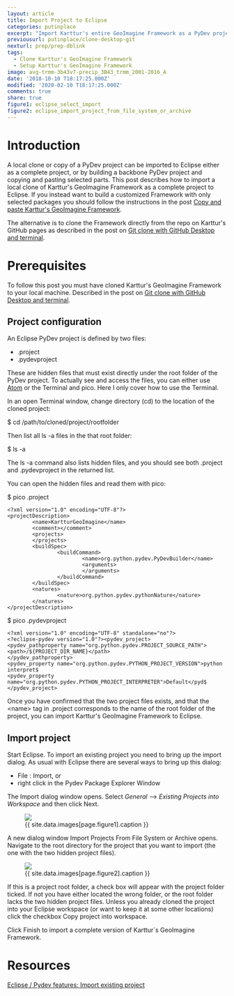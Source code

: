 ```yaml
---
layout: article
title: Import Project to Eclipse
categories: putinplace
excerpt: "Import Karttur's entire GeoImagine Framework as a PyDev project to Eclipse"
previousurl: putinplace/clone-desktop-git
nexturl: prep/prep-dblink
tags:
  - Clone Karttur's GeoImagine Framework
  - Setup Karttur's GeoImagine Framework
image: avg-trmm-3b43v7-precip_3B43_trmm_2001-2016_A
date: '2018-10-10 T18:17:25.000Z'
modified: '2020-02-10 T18:17:25.000Z'
comments: true
share: true
figure1: eclipse_select_import
figure2: eclipse_import_project_from_file_system_or_archive
---
```


# Introduction

A local clone or copy of a PyDev project can be imported to <span class='app'>Eclipse</span> either as a complete project, or by building a backbone PyDev project and copying and pasting selected parts. This post describes how to import a local clone of Karttur's GeoImagine Framework as a complete project to <span class='app'>Eclipse</span>. If you instead want to build a customized Framework with only selected packages you should follow the instructions in the post [Copy and paste Karttur's GeoImagine Framework](../putinplace-copy-project-eclipse/).

The alternative is to clone the Framework directly from the repo on Karttur's GitHub pages as described in the post on [Git clone with GitHub Desktop and terminal](../putinplace-clone-desktop-git/).

# Prerequisites

To follow this post you must have cloned Karttur's GeoImagine Framework to your local machine. Described in the post on [Git clone with GitHub Desktop and terminal](../putinplace-clone-desktop-git).

## Project configuration

An Eclipse PyDev project is defined by two files:

- <span class='file'>.project</span>
- <span class='file'>.pydevproject</span>

These are hidden files that must exist directly under the root folder of the PyDev project. To actually see and access the files, you can either use [<span class='app'>Atom</span>](https://karttur.github.io/setup-blog/2017/12/21/setup-blog-tools.html#install-atom) or the <span class='app'>Terminal</span> and <span class='terminalapp'>pico</span>. Here I only cover how to use the <span class='app'>Terminal</span>.

In an open <span class='app'>Terminal</span> window, change directory (<span class='terminal'>cd</span>) to the location of the cloned project:

<span class='terminal'>$ cd /path/to/cloned/project/rootfolder</span>

Then list all <span class='terminal'>ls -a</span> files in the that root folder:

<span class='terminal'>$ ls -a</span>

The <span class='terminal'>ls -a</span> command also lists hidden files, and you should see both <span class='terminal'>.project</span> and <span class='terminal'>.pydevproject</span> in the returned list.

You can open the hidden files and read them with <span class ='terminalapp'>pico</span>:

<span class='terminal'>$ pico .project</span>

```
<?xml version="1.0" encoding="UTF-8"?>
<projectDescription>
        <name>KartturGeoImagine</name>
        <comment></comment>
        <projects>
        </projects>
        <buildSpec>
                <buildCommand>
                        <name>org.python.pydev.PyDevBuilder</name>
                        <arguments>
                        </arguments>
                </buildCommand>
        </buildSpec>
        <natures>
                <nature>org.python.pydev.pythonNature</nature>
        </natures>
</projectDescription>
```

<span class='terminal'>$ pico .pydevproject</span>

```
<?xml version="1.0" encoding="UTF-8" standalone="no"?>
<?eclipse-pydev version="1.0"?><pydev_project>
<pydev_pathproperty name="org.python.pydev.PROJECT_SOURCE_PATH">
<path>/${PROJECT_DIR_NAME}</path>
</pydev_pathproperty>
<pydev_property name="org.python.pydev.PYTHON_PROJECT_VERSION">python interpret$
<pydev_property name="org.python.pydev.PYTHON_PROJECT_INTERPRETER">Default</pyd$
</pydev_project>
```

Once you have confirmed that the two project files exists, and that the \<name\> tag in <span class='file'>.project</span> corresponds to the name of the root folder of the project, you can import Karttur's GeoImagine Framework to Eclipse.

## Import project

Start <span class='app'>Eclipse</span>. To import an existing project you need to bring up the import dialog. As usual with <span class='app'>Eclipse</span> there are several ways to bring up this dialog:

- <span class='menu'>File : Import</span>, or
- right click in the <span class='tab'>Pydev Package Explorer Window</span>

The <span class='tab'>Import</span> dialog window opens. Select _General_ --> _Existing Projects into Workspace_ and then click <span class='button'>Next</span>.

<figure>
<img src="{{ site.commonurl }}/images/{{ site.data.images[page.figure1].file }}">
<figcaption> {{ site.data.images[page.figure1].caption }} </figcaption>
</figure>

A new dialog window <span class='tab'>Import Projects From File System or Archive</span> opens. Navigate to the root directory for the project that you want to import (the one with the two hidden project files).

<figure>
<img src="{{ site.commonurl }}/images/{{ site.data.images[page.figure2].file }}">
<figcaption> {{ site.data.images[page.figure2].caption }} </figcaption>
</figure>

If this is a project root folder, a check box will appear with the project folder ticked. If not you have either located the wrong folder, or the root folder lacks the two hidden project files. Unless you already cloned the project into your Eclipse workspace (or want to keep it at some other locations) click the checkbox <span class='textbox'>Copy project into workspace</span>.

Click <span class='button'>Finish</span> to import a complete version of Karttur´s GeoImagine Framework.

# Resources

[Eclipse / Pydev features: Import existing project](https://sites.google.com/site/bcgeopython/examples/eclipse-pydev/eclipse-pydev-features-import-existing-project)
